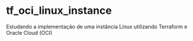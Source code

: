 # tf_oci_linux_instance
Estudando a implementação de uma instância Linux utilizando Terraform e Oracle Cloud (OCI)
